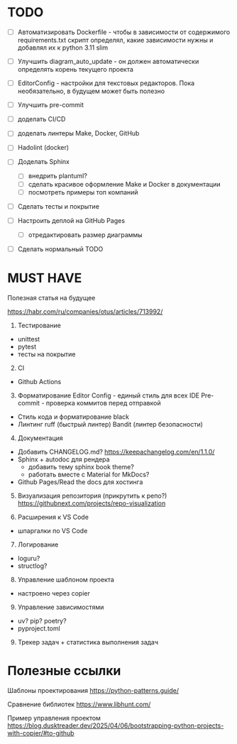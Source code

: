 # TODO
- [ ] Автоматизировать Dockerfile - чтобы в зависимости от содержимого requirements.txt скрипт определял,
какие зависимости нужны и добавлял их к python 3.11 slim

- [ ] Улучшить diagram_auto_update - он должен автоматически определять корень текущего проекта

- [ ] EditorConfig - настройки для текстовых редакторов. Пока необязательно, в будущем может быть полезно

- [ ] Улучшить pre-commit
- [ ] доделать CI/CD
- [ ] доделать линтеры Make, Docker, GitHub
- [ ] Hadolint (docker)

- [ ] Доделать Sphinx
    - [ ] внедрить plantuml?
    - [ ] сделать красивое оформление Make и Docker в документации
    - [ ] посмотреть примеры топ компаний

- [ ] Сделать тесты и покрытие 

- [ ] Настроить деплой на GitHub Pages
    - [ ] отредактировать размер диаграммы

- [ ] Сделать нормальный TODO

# MUST HAVE
Полезная статья на будущее 

https://habr.com/ru/companies/otus/articles/713992/

1. Тестирование
- unittest
- pytest
- тесты на покрытие

2. CI 
- Github Actions

3. Форматирование
Editor Config - единый стиль для всех IDE
Pre-commit - проверка коммитов перед отправкой
- Стиль кода и форматирование
black
- Линтинг
ruff (быстрый линтер)
Bandit (линтер безопасности)

4. Документация
- Добавить CHANGELOG.md? https://keepachangelog.com/en/1.1.0/
- Sphinx + autodoc для рендера
    - добавить тему sphinx book theme?
    - работать вместе с  Material for MkDocs?
- Github Pages/Read the docs для хостинга

5. Визуализация репозитория (прикрутить к репо?)
https://githubnext.com/projects/repo-visualization

6. Расширения к VS Code
- шпаргалки по VS Code

7. Логирование
- loguru?
- structlog?

8. Управление шаблоном проекта
- настроено через copier

9. Управление зависимостями
- uv? pip? poetry?
- pyproject.toml


9. Трекер задач + статистика выполнения задач


# Полезные ссылки
Шаблоны проектирования
https://python-patterns.guide/

Сравнение библиотек
https://www.libhunt.com/

Пример управления проектом
https://blog.dusktreader.dev/2025/04/06/bootstrapping-python-projects-with-copier/#to-github